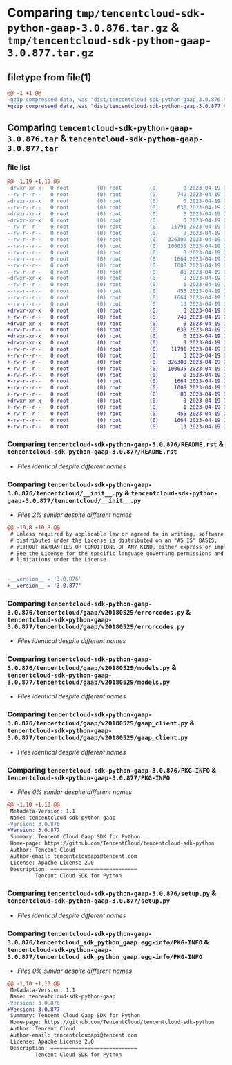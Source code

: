 # Comparing `tmp/tencentcloud-sdk-python-gaap-3.0.876.tar.gz` & `tmp/tencentcloud-sdk-python-gaap-3.0.877.tar.gz`

## filetype from file(1)

```diff
@@ -1 +1 @@
-gzip compressed data, was "dist/tencentcloud-sdk-python-gaap-3.0.876.tar", last modified: Wed Apr 19 00:27:59 2023, max compression
+gzip compressed data, was "dist/tencentcloud-sdk-python-gaap-3.0.877.tar", last modified: Wed Apr 19 09:17:20 2023, max compression
```

## Comparing `tencentcloud-sdk-python-gaap-3.0.876.tar` & `tencentcloud-sdk-python-gaap-3.0.877.tar`

### file list

```diff
@@ -1,19 +1,19 @@
-drwxr-xr-x   0 root         (0) root         (0)        0 2023-04-19 00:27:59.000000 tencentcloud-sdk-python-gaap-3.0.876/
--rw-r--r--   0 root         (0) root         (0)      740 2023-04-19 00:27:59.000000 tencentcloud-sdk-python-gaap-3.0.876/README.rst
-drwxr-xr-x   0 root         (0) root         (0)        0 2023-04-19 00:27:59.000000 tencentcloud-sdk-python-gaap-3.0.876/tencentcloud/
--rw-r--r--   0 root         (0) root         (0)      630 2023-04-19 00:27:59.000000 tencentcloud-sdk-python-gaap-3.0.876/tencentcloud/__init__.py
-drwxr-xr-x   0 root         (0) root         (0)        0 2023-04-19 00:27:59.000000 tencentcloud-sdk-python-gaap-3.0.876/tencentcloud/gaap/
-drwxr-xr-x   0 root         (0) root         (0)        0 2023-04-19 00:27:59.000000 tencentcloud-sdk-python-gaap-3.0.876/tencentcloud/gaap/v20180529/
--rw-r--r--   0 root         (0) root         (0)    11791 2023-04-19 00:27:59.000000 tencentcloud-sdk-python-gaap-3.0.876/tencentcloud/gaap/v20180529/errorcodes.py
--rw-r--r--   0 root         (0) root         (0)        0 2023-04-19 00:27:59.000000 tencentcloud-sdk-python-gaap-3.0.876/tencentcloud/gaap/v20180529/__init__.py
--rw-r--r--   0 root         (0) root         (0)   326300 2023-04-19 00:27:59.000000 tencentcloud-sdk-python-gaap-3.0.876/tencentcloud/gaap/v20180529/models.py
--rw-r--r--   0 root         (0) root         (0)   100035 2023-04-19 00:27:59.000000 tencentcloud-sdk-python-gaap-3.0.876/tencentcloud/gaap/v20180529/gaap_client.py
--rw-r--r--   0 root         (0) root         (0)        0 2023-04-19 00:27:59.000000 tencentcloud-sdk-python-gaap-3.0.876/tencentcloud/gaap/__init__.py
--rw-r--r--   0 root         (0) root         (0)     1664 2023-04-19 00:27:59.000000 tencentcloud-sdk-python-gaap-3.0.876/PKG-INFO
--rw-r--r--   0 root         (0) root         (0)     1008 2023-04-19 00:27:59.000000 tencentcloud-sdk-python-gaap-3.0.876/setup.py
--rw-r--r--   0 root         (0) root         (0)       88 2023-04-19 00:27:59.000000 tencentcloud-sdk-python-gaap-3.0.876/setup.cfg
-drwxr-xr-x   0 root         (0) root         (0)        0 2023-04-19 00:27:59.000000 tencentcloud-sdk-python-gaap-3.0.876/tencentcloud_sdk_python_gaap.egg-info/
--rw-r--r--   0 root         (0) root         (0)        1 2023-04-19 00:27:59.000000 tencentcloud-sdk-python-gaap-3.0.876/tencentcloud_sdk_python_gaap.egg-info/dependency_links.txt
--rw-r--r--   0 root         (0) root         (0)      455 2023-04-19 00:27:59.000000 tencentcloud-sdk-python-gaap-3.0.876/tencentcloud_sdk_python_gaap.egg-info/SOURCES.txt
--rw-r--r--   0 root         (0) root         (0)     1664 2023-04-19 00:27:59.000000 tencentcloud-sdk-python-gaap-3.0.876/tencentcloud_sdk_python_gaap.egg-info/PKG-INFO
--rw-r--r--   0 root         (0) root         (0)       13 2023-04-19 00:27:59.000000 tencentcloud-sdk-python-gaap-3.0.876/tencentcloud_sdk_python_gaap.egg-info/top_level.txt
+drwxr-xr-x   0 root         (0) root         (0)        0 2023-04-19 09:17:20.000000 tencentcloud-sdk-python-gaap-3.0.877/
+-rw-r--r--   0 root         (0) root         (0)      740 2023-04-19 09:17:19.000000 tencentcloud-sdk-python-gaap-3.0.877/README.rst
+drwxr-xr-x   0 root         (0) root         (0)        0 2023-04-19 09:17:20.000000 tencentcloud-sdk-python-gaap-3.0.877/tencentcloud/
+-rw-r--r--   0 root         (0) root         (0)      630 2023-04-19 09:17:19.000000 tencentcloud-sdk-python-gaap-3.0.877/tencentcloud/__init__.py
+drwxr-xr-x   0 root         (0) root         (0)        0 2023-04-19 09:17:20.000000 tencentcloud-sdk-python-gaap-3.0.877/tencentcloud/gaap/
+drwxr-xr-x   0 root         (0) root         (0)        0 2023-04-19 09:17:20.000000 tencentcloud-sdk-python-gaap-3.0.877/tencentcloud/gaap/v20180529/
+-rw-r--r--   0 root         (0) root         (0)    11791 2023-04-19 09:17:19.000000 tencentcloud-sdk-python-gaap-3.0.877/tencentcloud/gaap/v20180529/errorcodes.py
+-rw-r--r--   0 root         (0) root         (0)        0 2023-04-19 09:17:19.000000 tencentcloud-sdk-python-gaap-3.0.877/tencentcloud/gaap/v20180529/__init__.py
+-rw-r--r--   0 root         (0) root         (0)   326300 2023-04-19 09:17:19.000000 tencentcloud-sdk-python-gaap-3.0.877/tencentcloud/gaap/v20180529/models.py
+-rw-r--r--   0 root         (0) root         (0)   100035 2023-04-19 09:17:19.000000 tencentcloud-sdk-python-gaap-3.0.877/tencentcloud/gaap/v20180529/gaap_client.py
+-rw-r--r--   0 root         (0) root         (0)        0 2023-04-19 09:17:19.000000 tencentcloud-sdk-python-gaap-3.0.877/tencentcloud/gaap/__init__.py
+-rw-r--r--   0 root         (0) root         (0)     1664 2023-04-19 09:17:20.000000 tencentcloud-sdk-python-gaap-3.0.877/PKG-INFO
+-rw-r--r--   0 root         (0) root         (0)     1008 2023-04-19 09:17:19.000000 tencentcloud-sdk-python-gaap-3.0.877/setup.py
+-rw-r--r--   0 root         (0) root         (0)       88 2023-04-19 09:17:20.000000 tencentcloud-sdk-python-gaap-3.0.877/setup.cfg
+drwxr-xr-x   0 root         (0) root         (0)        0 2023-04-19 09:17:20.000000 tencentcloud-sdk-python-gaap-3.0.877/tencentcloud_sdk_python_gaap.egg-info/
+-rw-r--r--   0 root         (0) root         (0)        1 2023-04-19 09:17:20.000000 tencentcloud-sdk-python-gaap-3.0.877/tencentcloud_sdk_python_gaap.egg-info/dependency_links.txt
+-rw-r--r--   0 root         (0) root         (0)      455 2023-04-19 09:17:20.000000 tencentcloud-sdk-python-gaap-3.0.877/tencentcloud_sdk_python_gaap.egg-info/SOURCES.txt
+-rw-r--r--   0 root         (0) root         (0)     1664 2023-04-19 09:17:20.000000 tencentcloud-sdk-python-gaap-3.0.877/tencentcloud_sdk_python_gaap.egg-info/PKG-INFO
+-rw-r--r--   0 root         (0) root         (0)       13 2023-04-19 09:17:20.000000 tencentcloud-sdk-python-gaap-3.0.877/tencentcloud_sdk_python_gaap.egg-info/top_level.txt
```

### Comparing `tencentcloud-sdk-python-gaap-3.0.876/README.rst` & `tencentcloud-sdk-python-gaap-3.0.877/README.rst`

 * *Files identical despite different names*

### Comparing `tencentcloud-sdk-python-gaap-3.0.876/tencentcloud/__init__.py` & `tencentcloud-sdk-python-gaap-3.0.877/tencentcloud/__init__.py`

 * *Files 2% similar despite different names*

```diff
@@ -10,8 +10,8 @@
 # Unless required by applicable law or agreed to in writing, software
 # distributed under the License is distributed on an "AS IS" BASIS,
 # WITHOUT WARRANTIES OR CONDITIONS OF ANY KIND, either express or implied.
 # See the License for the specific language governing permissions and
 # limitations under the License.
 
 
-__version__ = '3.0.876'
+__version__ = '3.0.877'
```

### Comparing `tencentcloud-sdk-python-gaap-3.0.876/tencentcloud/gaap/v20180529/errorcodes.py` & `tencentcloud-sdk-python-gaap-3.0.877/tencentcloud/gaap/v20180529/errorcodes.py`

 * *Files identical despite different names*

### Comparing `tencentcloud-sdk-python-gaap-3.0.876/tencentcloud/gaap/v20180529/models.py` & `tencentcloud-sdk-python-gaap-3.0.877/tencentcloud/gaap/v20180529/models.py`

 * *Files identical despite different names*

### Comparing `tencentcloud-sdk-python-gaap-3.0.876/tencentcloud/gaap/v20180529/gaap_client.py` & `tencentcloud-sdk-python-gaap-3.0.877/tencentcloud/gaap/v20180529/gaap_client.py`

 * *Files identical despite different names*

### Comparing `tencentcloud-sdk-python-gaap-3.0.876/PKG-INFO` & `tencentcloud-sdk-python-gaap-3.0.877/PKG-INFO`

 * *Files 0% similar despite different names*

```diff
@@ -1,10 +1,10 @@
 Metadata-Version: 1.1
 Name: tencentcloud-sdk-python-gaap
-Version: 3.0.876
+Version: 3.0.877
 Summary: Tencent Cloud Gaap SDK for Python
 Home-page: https://github.com/TencentCloud/tencentcloud-sdk-python
 Author: Tencent Cloud
 Author-email: tencentcloudapi@tencent.com
 License: Apache License 2.0
 Description: ============================
         Tencent Cloud SDK for Python
```

### Comparing `tencentcloud-sdk-python-gaap-3.0.876/setup.py` & `tencentcloud-sdk-python-gaap-3.0.877/setup.py`

 * *Files identical despite different names*

### Comparing `tencentcloud-sdk-python-gaap-3.0.876/tencentcloud_sdk_python_gaap.egg-info/PKG-INFO` & `tencentcloud-sdk-python-gaap-3.0.877/tencentcloud_sdk_python_gaap.egg-info/PKG-INFO`

 * *Files 0% similar despite different names*

```diff
@@ -1,10 +1,10 @@
 Metadata-Version: 1.1
 Name: tencentcloud-sdk-python-gaap
-Version: 3.0.876
+Version: 3.0.877
 Summary: Tencent Cloud Gaap SDK for Python
 Home-page: https://github.com/TencentCloud/tencentcloud-sdk-python
 Author: Tencent Cloud
 Author-email: tencentcloudapi@tencent.com
 License: Apache License 2.0
 Description: ============================
         Tencent Cloud SDK for Python
```


